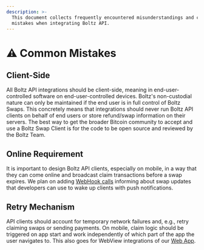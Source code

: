 ```yaml
---
description: >-
  This document collects frequently encountered misunderstandings and common
  mistakes when integrating Boltz API.
---
```


# ⚠️ Common Mistakes

## Client-Side

All Boltz API integrations should be client-side, meaning in end-user-controlled
software on end-user-controlled devices. Boltz's non-custodial nature can only
be maintained if the end user is in full control of Boltz Swaps. This concretely
means that integrations should never run Boltz API clients on behalf of end
users or store refund/swap information on their servers. The best way to get the
broader Bitcoin community to accept and use a Boltz Swap Client is for the code
to be open source and reviewed by the Boltz Team.

## Online Requirement

It is important to design Boltz API clients, especially on mobile, in a way that
they can come online and broadcast claim transactions before a swap expires. We
plan on adding
[WebHook calls](https://github.com/BoltzExchange/boltz-backend/issues/605)
informing about swap updates that developers can use to wake up clients with
push notifications.

## Retry Mechanism

API clients should account for temporary network failures and, e.g., retry
claiming swaps or sending payments. On mobile, claim logic should be triggered
on app start and work independently of which part of the app the user navigates
to. This also goes for WebView integrations of our
[Web App](https://github.com/BoltzExchange/boltz-web-app).

